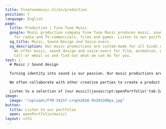 ```yaml
---
title: Finetunemusic.nl/en/production
position: 7
language: English
page:
  title: Production | Fine Tune Music
  google: Music production company Fine Tune Music produces music, sound and voice-over
    for radio and TV-commercials, films and games. Listen to our portfolio.
  og_title: Music, Sound Design and Voice-overs
  og_description: Our music productions are custom-made for all kinds of projects.
    We offer music, sound design and voice-overs for film, animation, games and commercials.
    Call or email us and find out what we can do for you.
text: |-
  # Music / Sound design

  Turning identity into sound is our passion. Our music productions are custom-made for all kinds of projects. From radio and TV commercials to film music, from interactive sound design for games to theatre plays. We love to surprise our clients by showing them how the image of their company or product can be translated into sound.

  We often collaborate with other creative parties to create a product in which the visual and the auditory elements reinforce each other. Among other parties, we worked with G2KxPIT, Sensu, N=5, Most Original Soundtracks, US., Talents for Brands, Club Guy and Roni, De Noorderlingen, Theater Young Ones and Sword GC.

  Listen to a selection of [our music](javascript:openPortfolio('tab-2a')), and [our audio for video](javascript:openPortfolio('tab-1')).
image:
  image: "/uploads/FTM-34257-crop%2016-9%203200px.jpg"
button:
  title: Listen to our portfolio
  open: openPortfolio(music)
layout: info
---
```


